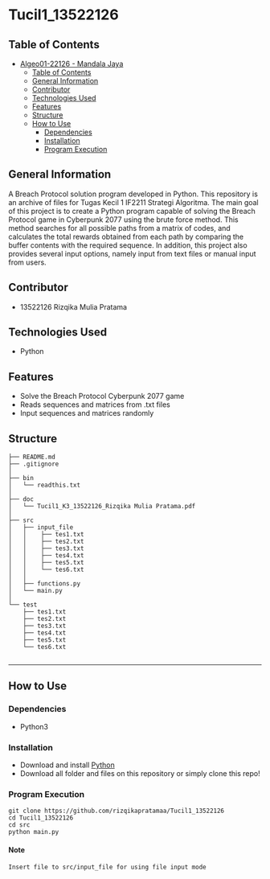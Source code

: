 # Tucil1_13522126
## Table of Contents
- [Algeo01-22126 - Mandala Jaya](#algeo01-22126---mandala-jaya)
  - [Table of Contents](#table-of-contents)
  - [General Information](#general-information)
  - [Contributor](#contributor)
  - [Technologies Used](#technologies-used)
  - [Features](#features)
  - [Structure](#structure)
  - [How to Use](#how-to-use)
    - [Dependencies](#dependencies)
    - [Installation](#installation)
    - [Program Execution](#program-execution)

## General Information
A Breach Protocol solution program developed in Python. This repository is an archive of files for Tugas Kecil 1 IF2211 Strategi Algoritma. The main goal of this project is to create a Python program capable of solving the Breach Protocol game in Cyberpunk 2077 using the brute force method. This method searches for all possible paths from a matrix of codes, and calculates the total rewards obtained from each path by comparing the buffer contents with the required sequence. In addition, this project also provides several input options, namely input from text files or manual input from users.

## Contributor
- 13522126 Rizqika Mulia Pratama

## Technologies Used
- Python

## Features
- Solve the Breach Protocol Cyberpunk 2077 game
- Reads sequences and matrices from .txt files
- Input sequences and matrices randomly

## Structure

```
├── README.md
├── .gitignore
│ 
├── bin
│   └── readthis.txt
│       
├── doc
│   └── Tucil1_K3_13522126_Rizqika Mulia Pratama.pdf
│ 
├── src
│   ├── input_file
│   │    ├── tes1.txt
│   │    ├── tes2.txt
│   │    ├── tes3.txt
│   │    ├── tes4.txt
│   │    ├── tes5.txt
│   │    └── tes6.txt
│   │
│   ├── functions.py
│   └── main.py
│ 
└── test
    ├── tes1.txt
    ├── tes2.txt
    ├── tes3.txt
    ├── tes4.txt
    ├── tes5.txt
    └── tes6.txt
    
```

---

## How to Use

### Dependencies
- Python3

### Installation
- Download and install [Python](https://www.python.org/downloads/)
- Download all folder and files on this repository or simply clone this repo!

### Program Execution
    git clone https://github.com/rizqikapratamaa/Tucil1_13522126
    cd Tucil1_13522126
    cd src
    python main.py

#### Note
    Insert file to src/input_file for using file input mode 

